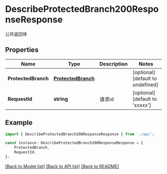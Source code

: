 # DescribeProtectedBranch200ResponseResponse

公共返回体

## Properties

Name | Type | Description | Notes
------------ | ------------- | ------------- | -------------
**ProtectedBranch** | [**ProtectedBranch**](ProtectedBranch.md) |  | [optional] [default to undefined]
**RequestId** | **string** | 请求id | [optional] [default to 'xxxxx']

## Example

```typescript
import { DescribeProtectedBranch200ResponseResponse } from './api';

const instance: DescribeProtectedBranch200ResponseResponse = {
    ProtectedBranch,
    RequestId,
};
```

[[Back to Model list]](../README.md#documentation-for-models) [[Back to API list]](../README.md#documentation-for-api-endpoints) [[Back to README]](../README.md)
